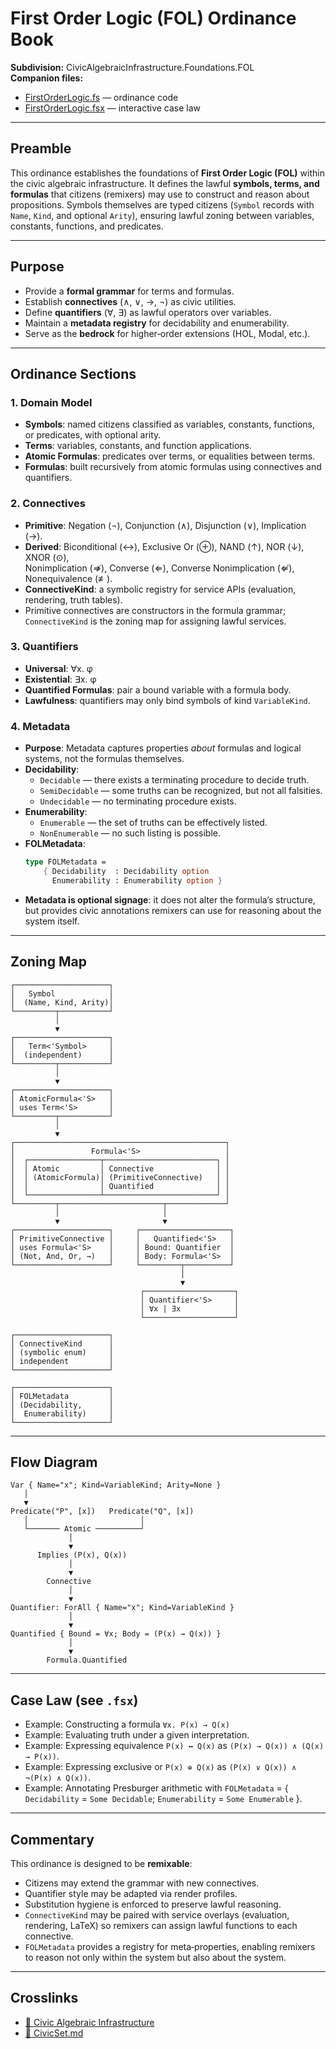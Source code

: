 # First Order Logic (FOL) Ordinance Book

**Subdivision:** CivicAlgebraicInfrastructure.Foundations.FOL  
**Companion files:**  
- [FirstOrderLogic.fs](FirstOrderLogic.fs) — ordinance code  
- [FirstOrderLogic.fsx](FirstOrderLogic.fsx) — interactive case law  

---

## Preamble
This ordinance establishes the foundations of **First Order Logic (FOL)** within the civic algebraic infrastructure. It defines the lawful **symbols, terms, and formulas** that citizens (remixers) may use to construct and reason about propositions. Symbols themselves are typed citizens (`Symbol` records with `Name`, `Kind`, and optional `Arity`), ensuring lawful zoning between variables, constants, functions, and predicates.

---

## Purpose
- Provide a **formal grammar** for terms and formulas.  
- Establish **connectives** (∧, ∨, →, ¬) as civic utilities.  
- Define **quantifiers** (∀, ∃) as lawful operators over variables.  
- Maintain a **metadata registry** for decidability and enumerability. 
- Serve as the **bedrock** for higher‑order extensions (HOL, Modal, etc.).

---

## Ordinance Sections

### 1. Domain Model
- **Symbols**: named citizens classified as variables, constants, functions, or predicates, with optional arity.
- **Terms**: variables, constants, and function applications.  
- **Atomic Formulas**: predicates over terms, or equalities between terms.  
- **Formulas**: built recursively from atomic formulas using connectives and quantifiers.  

### 2. Connectives
- **Primitive**: Negation (¬), Conjunction (∧), Disjunction (∨), Implication (→).  
- **Derived**: Biconditional (↔), Exclusive Or (⊕), NAND (↑), NOR (↓), XNOR (⊙),  
  Nonimplication (⇏), Converse (⇐), Converse Nonimplication (⇍), Nonequivalence (≢).  
- **ConnectiveKind**: a symbolic registry for service APIs (evaluation, rendering, truth tables).  
- Primitive connectives are constructors in the formula grammar; `ConnectiveKind` is the zoning map for assigning lawful services.

### 3. Quantifiers
- **Universal**: ∀x. φ  
- **Existential**: ∃x. φ  
- **Quantified Formulas**: pair a bound variable with a formula body.  
- **Lawfulness**: quantifiers may only bind symbols of kind `VariableKind`.

### 4. Metadata
- **Purpose**: Metadata captures properties *about* formulas and logical systems, not the formulas themselves.  
- **Decidability**:  
  - `Decidable` — there exists a terminating procedure to decide truth.  
  - `SemiDecidable` — some truths can be recognized, but not all falsities.  
  - `Undecidable` — no terminating procedure exists.  
- **Enumerability**:  
  - `Enumerable` — the set of truths can be effectively listed.  
  - `NonEnumerable` — no such listing is possible.  
- **FOLMetadata**:  
  ```fsharp
  type FOLMetadata =
      { Decidability  : Decidability option
        Enumerability : Enumerability option }
   ```
- **Metadata is optional signage**: it does not alter the formula’s structure, but provides civic annotations remixers can use for reasoning about the system itself.

---
## Zoning Map
```
┌─────────────────────┐
│   Symbol            │
│  (Name, Kind, Arity)│
└─────────┬───────────┘
          │
          ▼
┌─────────────────────┐
│   Term<'Symbol>     │
│  (independent)      │
└─────────┬───────────┘
          │
          ▼
┌─────────────────────┐
│ AtomicFormula<'S>   │
│ uses Term<'S>       │
└─────────┬───────────┘
          │
          ▼
┌───────────────────────────────────────────────┐
│                 Formula<'S>                   │
│  ┌────────────────┬─────────────────────────┐ │
│  │ Atomic         │ Connective              │ │
│  │ (AtomicFormula)│ (PrimitiveConnective)   │ │
│  │                │ Quantified              │ │
│  └────────────────┴─────────────────────────┘ │
└─────────┬───────────────────────┬─────────────┘
          │                       │
          ▼                       ▼
┌─────────────────────┐     ┌────────────────────┐
│ PrimitiveConnective │     │   Quantified<'S>   │
│ uses Formula<'S>    │     │ Bound: Quantifier  │
│ (Not, And, Or, →)   │     │ Body: Formula<'S>  │
└─────────────────────┘     └─────────┬──────────┘
                                      │
                                      ▼
                             ┌────────────────────┐
                             │ Quantifier<'S>     │
                             │ ∀x | ∃x            │
                             └────────────────────┘

┌─────────────────────┐
│ ConnectiveKind      │
│ (symbolic enum)     │
│ independent         │
└─────────────────────┘

┌─────────────────────┐
│ FOLMetadata         │
│ (Decidability,      │
│  Enumerability)     │
└─────────────────────┘
```
---

## Flow Diagram
```
Var { Name="x"; Kind=VariableKind; Arity=None }
   │
   ▼
Predicate("P", [x])   Predicate("Q", [x])
   │                         │
   └─────── Atomic ──────────┘
             │
             ▼
      Implies (P(x), Q(x))
             │
             ▼
        Connective
             │
             ▼
Quantifier: ForAll { Name="x"; Kind=VariableKind }
             │
             ▼
Quantified { Bound = ∀x; Body = (P(x) → Q(x)) }
             │
             ▼
        Formula.Quantified
```

---

## Case Law (see `.fsx`)
- Example: Constructing a formula `∀x. P(x) → Q(x)`  
- Example: Evaluating truth under a given interpretation.  
- Example: Expressing equivalence `P(x) ↔ Q(x)` as `(P(x) → Q(x)) ∧ (Q(x) → P(x))`.  
- Example: Expressing exclusive or `P(x) ⊕ Q(x)` as `(P(x) ∨ Q(x)) ∧ ¬(P(x) ∧ Q(x))`.  
- Example: Annotating Presburger arithmetic with `FOLMetadata` = { `Decidability` = `Some Decidable`; `Enumerability` = `Some Enumerable` }.

---

## Commentary
This ordinance is designed to be **remixable**:  
- Citizens may extend the grammar with new connectives.  
- Quantifier style may be adapted via render profiles.  
- Substitution hygiene is enforced to preserve lawful reasoning.
- `ConnectiveKind` may be paired with service overlays (evaluation, rendering, LaTeX) so remixers can assign lawful functions to each connective.
- `FOLMetadata` provides a registry for meta‑properties, enabling remixers to reason not only within the system but also about the system.

---

## Crosslinks
- [🧮 Civic Algebraic Infrastructure](../README.md)
- [📘 CivicSet.md](CivicSet.md)